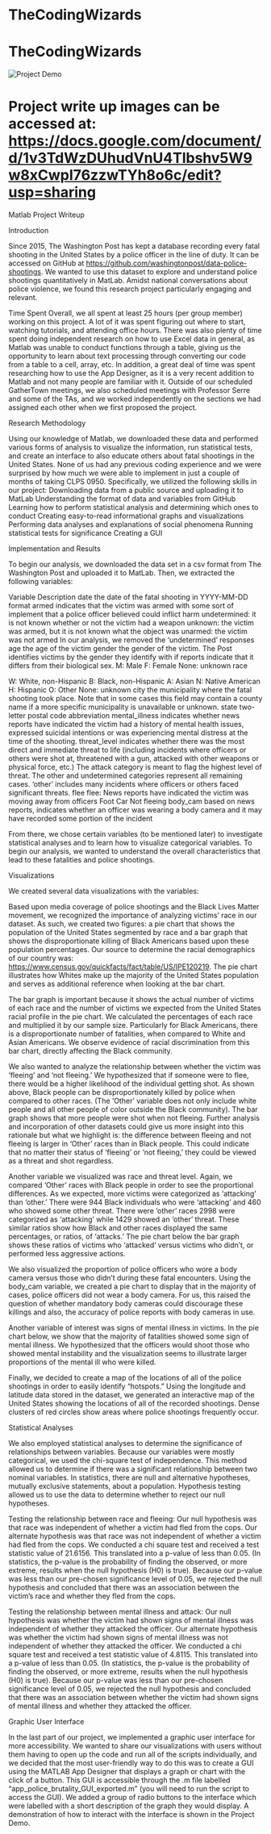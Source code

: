# TheCodingWizards
# TheCodingWizards
![Project Demo](coding_wizards_police.gif)
# Project write up images can be accessed at: https://docs.google.com/document/d/1v3TdWzDUhudVnU4Tlbshv5W9w8xCwpI76zzwTYh8o6c/edit?usp=sharing
Matlab Project Writeup

Introduction

Since 2015, The Washington Post has kept a database recording every fatal shooting in the United States by a police officer in the line of duty. It can be accessed on GitHub at https://github.com/washingtonpost/data-police-shootings. We wanted to use this dataset to explore and understand police shootings quantitatively in MatLab. Amidst national conversations about police violence, we found this research project particularly engaging and relevant. 

Time Spent
Overall, we all spent at least 25 hours (per group member) working on this project. A lot of it was spent figuring out where to start, watching tutorials, and attending office hours. There was also plenty of time spent doing independent research on how to use Excel data in general, as Matlab was unable to conduct functions through a table, giving us the opportunity to learn about text processing through converting our code from a table to a cell, array, etc. In addition, a great deal of time was spent researching how to use the App Designer, as it is a very recent addition to Matlab and not many people are familiar with it. Outside of our scheduled GatherTown meetings, we also scheduled meetings with Professor Serre and some of the TAs, and we worked independently on the sections we had assigned each other when we first proposed the project. 

Research Methodology

Using our knowledge of Matlab, we downloaded these data and performed various forms of analysis to visualize the information, run statistical tests, and create an interface to also educate others about fatal shootings in the United States. None of us had any previous coding experience and we were surprised by how much we were able to implement in just a couple of months of taking CLPS 0950. Specifically, we utilized the following skills in our project:
Downloading data from a public source and uploading it to MatLab
Understanding the format of data and variables from GitHub
Learning how to perform statistical analysis and determining which ones to conduct
Creating easy-to-read informational graphs and visualizations
Performing data analyses and explanations of social phenomena 
Running statistical tests for significance
Creating a GUI

Implementation and Results

To begin our analysis, we downloaded the data set in a csv format from The Washington Post and uploaded it to MatLab. Then, we extracted the following variables:

Variable
Description
date
the date of the fatal shooting in YYYY-MM-DD format
armed
indicates that the victim was armed with some sort of implement that a police officer believed could inflict harm
undetermined: it is not known whether or not the victim had a weapon
unknown: the victim was armed, but it is not known what the object was
unarmed: the victim was not armed
In our analysis, we removed the ‘undetermined’ responses
age
the age of the victim
gender
the gender of the victim. The Post identifies victims by the gender they identify with if reports indicate that it differs from their biological sex.
M: Male
F: Female
None: unknown
race
 
W: White, non-Hispanic
B: Black, non-Hispanic
A: Asian
N: Native American
H: Hispanic
O: Other
None: unknown
city
the municipality where the fatal shooting took place. Note that in some cases this field may contain a county name if a more specific municipality is unavailable or unknown.
state
two-letter postal code abbreviation
mental_illness
indicates whether news reports have indicated the victim had a history of mental health issues, expressed suicidal intentions or was experiencing mental distress at the time of the shooting.
threat_level
indicates whether there was the most direct and immediate threat to life (including incidents where officers or others were shot at, threatened with a gun, attacked with other weapons or physical force, etc.) The attack category is meant to flag the highest level of threat. The other and undetermined categories represent all remaining cases. ‘other’ includes many incidents where officers or others faced significant threats.
flee
flee: News reports have indicated the victim was moving away from officers
Foot
Car
Not fleeing
body_cam
based on news reports, indicates whether an officer was wearing a body camera and it may have recorded some portion of the incident


From there, we chose certain variables (to be mentioned later) to investigate statistical analyses and to learn how to visualize categorical variables. To begin our analysis, we wanted to understand the overall characteristics that lead to these fatalities and police shootings. 

Visualizations

We created several data visualizations with the variables:

Based upon media coverage of police shootings and the Black Lives Matter movement, we recognized the importance of analyzing victims’ race in our dataset. As such, we created two figures: a pie chart that shows the population of the United States segmented by race and a bar graph that shows the disproportionate killing of Black Americans based upon these population percentages. Our source to determine the racial demographics of our country was: https://www.census.gov/quickfacts/fact/table/US/IPE120219. The pie chart illustrates how Whites make up the majority of the United States population and serves as additional reference when looking at the bar chart. 

The bar graph is important because it shows the actual number of victims of each race and the number of victims we expected from the United States racial profile in the pie chart. We calculated the percentages of each race and multiplied it by our sample size. Particularly for Black Americans, there is a disproportionate number of fatalities, when compared to White and Asian Americans. We observe evidence of racial discrimination from this bar chart, directly affecting the Black community.
 






We also wanted to analyze the relationship between whether the victim was ‘fleeing’ and ‘not fleeing.’ We hypothesized that if someone were to flee, there would be a higher likelihood of the individual getting shot. As shown above, Black people can be disproportionately killed by police when compared to other races. (The ‘Other’ variable does not only include white people and all other people of color outside the Black community). The bar graph shows that more people were shot when not fleeing. Further analysis and incorporation of other datasets could give us more insight into this rationale but what we highlight is: the difference between fleeing and not fleeing is larger in ‘Other’ races than in Black people. This could indicate that no matter their status of ‘fleeing’ or ‘not fleeing,’ they could be viewed as a threat and shot regardless.























Another variable we visualized was race and threat level. Again, we compared ‘Other’ races with Black people in order to see the proportional differences. As we expected, more victims were categorized as ‘attacking’ than ‘other.’ There were 944 Black individuals who were ‘attacking’ and 460 who showed some other threat. There were ‘other’ races 2998 were categorized as ‘attacking’ while 1429 showed an ‘other’ threat. These similar ratios show how Black and other races displayed the same percentages, or ratios, of ‘attacks.’ The pie chart below the bar graph shows these ratios of victims who ‘attacked’ versus victims who didn’t, or performed less aggressive actions.




We also visualized the proportion of police officers who wore a body camera versus those who didn’t during these fatal encounters. Using the body_cam variable, we created a pie chart to display that in the majority of cases, police officers did not wear a body camera. For us, this raised the question of whether mandatory body cameras could discourage these killings and also, the accuracy of police reports with body cameras in use.



















Another variable of interest was signs of mental illness in victims. In the pie chart below, we show that the majority of fatalities showed some sign of mental illness. We hypothesized that the officers would shoot those who showed mental instability and the visualization seems to illustrate larger proportions of the mental ill who were killed.



















Finally, we decided to create a map of the locations of all of the police shootings in order to easily identify “hotspots.” Using the longitude and latitude data stored in the dataset, we generated an interactive map of the United States showing the locations of all of the recorded shootings. Dense clusters of red circles show areas where police shootings frequently occur. 



Statistical Analyses

We also employed statistical analyses to determine the significance of relationships between variables. Because our variables were mostly categorical, we used the chi-square test of independence. This method allowed us to determine if there was a significant relationship between two nominal variables. In statistics, there are null and alternative hypotheses, mutually exclusive statements, about a population. Hypothesis testing allowed us to use the data to determine whether to reject our null hypotheses.

Testing the relationship between race and fleeing:
Our null hypothesis was that race was independent of whether a victim had fled from the cops. Our alternate hypothesis was that race was not independent of whether a victim had fled from the cops. We conducted a chi square test and received a test statistic value of 21.6156. This translated into a p-value of less than 0.05. (In statistics, the p-value is the probability of finding the observed, or more extreme, results when the null hypothesis (H0) is true). Because our p-value was less than our pre-chosen significance level of 0.05, we rejected the null hypothesis and concluded that there was an association between the victim’s race and whether they fled from the cops.

Testing the relationship between mental illness and attack:
Our null hypothesis was whether the victim had shown signs of mental illness was independent of whether they attacked the officer. Our alternate hypothesis was whether the victim had shown signs of mental illness was not independent of whether they attacked the officer. We conducted a chi square test and received a test statistic value of 4.8115. This translated into a p-value of less than 0.05. (In statistics, the p-value is the probability of finding the observed, or more extreme, results when the null hypothesis (H0) is true). Because our p-value was less than our pre-chosen significance level of 0.05, we rejected the null hypothesis and concluded that there was an association between whether the victim had shown signs of mental illness and whether they attacked the officer.

Graphic User Interface

In the last part of our project, we implemented a graphic user interface for more accessibility. We wanted to share our visualizations with users without them having to open up the code and run all of the scripts individually, and we decided that the most user-friendly way to do this was to create a GUI using the MATLAB App Designer that displays a graph or chart with the click of a button. This GUI is accessible through the .m file labelled “app_police_brutality_GUI_exported.m” (you will need to run the script to access the GUI). We added a group of radio buttons to the interface which were labelled with a short description of the graph they would display. A demonstration of how to interact with the interface is shown in the Project Demo. 
